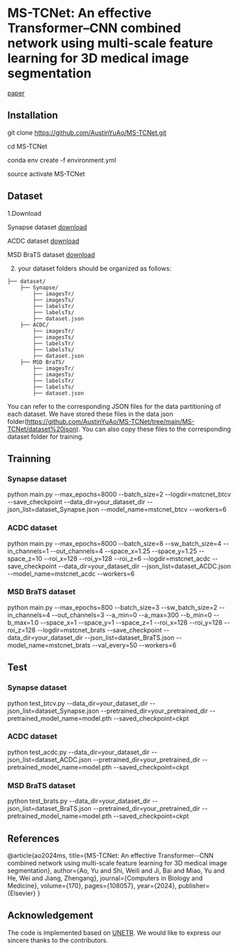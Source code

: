 # MS-TCNet: An effective Transformer–CNN combined network using multi-scale feature learning for 3D medical image segmentation 
 [paper](https://www.sciencedirect.com/science/article/abs/pii/S0010482524001410)

## Installation

git clone https://github.com/AustinYuAo/MS-TCNet.git

cd MS-TCNet

conda env create -f environment.yml

source activate MS-TCNet

## Dataset  
1.Download

Synapse dataset [download](https://www.synapse.org/#!Synapse:syn3193805/wiki/217789)
 
ACDC dataset [download](https://www.creatis.insa-lyon.fr/Challenge/acdc/databases.html)

MSD BraTS dataset [download](http://medicaldecathlon.com/dataaws/)

2. your dataset folders should be organized as follows:
```
├── dataset/  
    ├── Synapse/  
        ├── imagesTr/  
        ├── imagesTs/  
        ├── labelsTr/  
        ├── labelsTs/  
        ├── dataset.json  
    ├── ACDC/  
        ├── imagesTr/  
        ├── imagesTs/  
        ├── labelsTr/  
        ├── labelsTs/  
        ├── dataset.json  
    ├── MSD BraTS/    
        ├── imagesTr/   
        ├── imagesTs/  
        ├── labelsTr/  
        ├── labelsTs/  
        ├── dataset.json  
```
You can refer to the corresponding JSON files for the data partitioning of each dataset. We have stored these files in the data json folder(https://github.com/AustinYuAo/MS-TCNet/tree/main/MS-TCNet/dataset%20json). You can also copy these files to the corresponding dataset folder for training.
## Trainning
### Synapse dataset  
python main.py --max_epochs=8000 --batch_size=2 --logdir=mstcnet_btcv --save_checkpoint --data_dir=your_dataset_dir --json_list=dataset_Synapse.json --model_name=mstcnet_btcv --workers=6  

### ACDC dataset  
python main.py --max_epochs=8000 --batch_size=8 --sw_batch_size=4 --in_channels=1 --out_channels=4 --space_x=1.25 --space_y=1.25 --space_z=10 --roi_x=128 --roi_y=128 --roi_z=6 --logdir=mstcnet_acdc --save_checkpoint --data_dir=your_dataset_dir --json_list=dataset_ACDC.json --model_name=mstcnet_acdc --workers=6  

### MSD BraTS dataset  
python main.py --max_epochs=800 --batch_size=3 --sw_batch_size=2 --in_channels=4 --out_channels=3 --a_min=0 --a_max=300 --b_min=0 --b_max=1.0 --space_x=1 --space_y=1 --space_z=1 --roi_x=128 --roi_y=128 --roi_z=128 --logdir=mstcnet_brats --save_checkpoint --data_dir=your_dataset_dir --json_list=dataset_BraTS.json --model_name=mstcnet_brats --val_every=50 --workers=6  

## Test
### Synapse dataset  
python test_btcv.py --data_dir=your_dataset_dir --json_list=dataset_Synapse.json --pretrained_dir=your_pretrained_dir --pretrained_model_name=model.pth --saved_checkpoint=ckpt  

### ACDC dataset  
python test_acdc.py --data_dir=your_dataset_dir --json_list=dataset_ACDC.json --pretrained_dir=your_pretrained_dir --pretrained_model_name=model.pth --saved_checkpoint=ckpt  

### MSD BraTS dataset  
python test_brats.py --data_dir=your_dataset_dir --json_list=dataset_BraTS.json --pretrained_dir=your_pretrained_dir --pretrained_model_name=model.pth --saved_checkpoint=ckpt  

## References
@article{ao2024ms,
  title={MS-TCNet: An effective Transformer--CNN combined network using multi-scale feature learning for 3D medical image segmentation},
  author={Ao, Yu and Shi, Weili and Ji, Bai and Miao, Yu and He, Wei and Jiang, Zhengang},
  journal={Computers in Biology and Medicine},
  volume={170},
  pages={108057},
  year={2024},
  publisher={Elsevier}
}

## Acknowledgement
The code is implemented based on [UNETR](https://github.com/Project-MONAI/research-contributions/tree/main/UNETR/BTCV). We would like to express our sincere thanks to the contributors.
